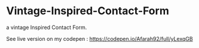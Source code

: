 # Vintage-Inspired-Contact-Form
a vintage Inspired Contact Form. 

See live version on my codepen : https://codepen.io/Afarah92/full/yLexqGB
